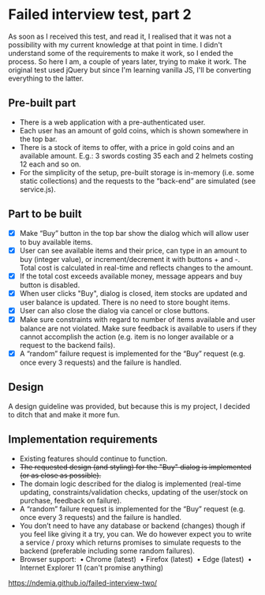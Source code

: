 # Failed interview test, part 2
As soon as I received this test, and read it, I realised that it was not a possibility with my current knowledge at that point in time. I didn't understand some of the requirements to make it work, so I ended the process. So here I am, a couple of years later, trying to make it work. The original test used jQuery but since I'm learning vanilla JS, I'll be converting everything to the latter.

## Pre-built part ##
* There is a web application with a pre-authenticated user.
* Each user has an amount of gold coins, which is shown somewhere in the top bar.
* There is a stock of items to offer, with a price in gold coins and an available amount. E.g.: 3 swords costing 35 each and 2 helmets costing 12 each and so on.
* For the simplicity of the setup, pre-built storage is in-memory (i.e. some static collections) and the requests to the “back-end” are simulated (see service.js).

## Part to be built ##
- [x] Make “Buy” button in the top bar show the dialog which will allow user to buy available items. 
- [x] User can see available items and their price, can type in an amount to buy (integer value), or increment/decrement it with buttons + and -. Total cost is calculated in real-time and reflects changes to the amount.
- [X] If the total cost exceeds available money, message appears and buy button is disabled.
- [X] When user clicks "Buy", dialog is closed, item stocks are updated and user balance is updated. There is no need to store bought items.
- [x] User can also close the dialog via cancel or close buttons.
- [X] Make sure constraints with regard to number of items available and user balance are not violated. Make sure feedback is available to users if they cannot accomplish the action (e.g. item is no longer available or a request to the backend fails). 
- [X] A “random” failure request is implemented for the “Buy” request (e.g. once every 3 requests) and the failure is handled.

## Design ##
A design guideline was provided, but because this is my project, I decided to ditch that and make it more fun.

## Implementation requirements ##
* Existing features should continue to function.
* ~~The requested design (and styling) for the "Buy" dialog is implemented (or as close as possible).~~
* The domain logic described for the dialog is implemented (real-time updating, constraints/validation checks, updating of the user/stock on purchase, feedback on failure).
* A “random” failure request is implemented for the “Buy” request (e.g. once every 3 requests) and the failure is handled.
* You don’t need to have any database or backend (changes) though if you feel like giving it a try, you can. We do however expect you to write a service / proxy which returns promises to simulate requests to the backend (preferable including some random failures).
* Browser support: 
    • Chrome (latest) 
    • Firefox (latest) 
    • Edge (latest) 
    • Internet Explorer 11 (can't promise anything)

https://ndemia.github.io/failed-interview-two/
